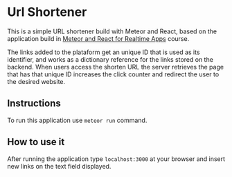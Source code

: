 # Url Shortener

This is a simple URL shortener build with Meteor and React, based on the application build in [Meteor and React for Realtime Apps](https://www.udemy.com/meteor-react-tutorial/learn/v4/overview) course.

The links added to the plataform get an unique ID that is used as its identifier, and works as a dictionary reference for the links stored on the backend. When users access the shorten URL the server retrieves the page that has that unique ID increases the click counter and redirect the user to the desired website.

## Instructions

To run this application use `meteor run` command.

## How to use it

After running the application type `localhost:3000` at your browser and insert new links on the text field displayed.


